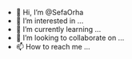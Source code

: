 - 👋 Hi, I’m @SefaOrha
- 👀 I’m interested in ...
- 🌱 I’m currently learning ...
- 💞️ I’m looking to collaborate on ...
- 📫 How to reach me ...

<!---
SefaOrha/SefaOrha is a ✨ special ✨ repository because its `README.md` (this file) appears on your GitHub profile.
You can click the Preview link to take a look at your changes.
--->
